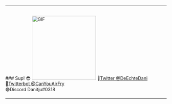   <hr> <br>
  ###   Sup! 😎
<img alt="GIF" src="https://media.giphy.com/media/41xmKVhZI4Ymfr2rhT/giphy.gif" width = 200/>
🔵<a href="https://twitter.com/DeEchteDani" target="_blank">Twitter @DeEchteDani</a><br>
🤖<a href="https://twitter.com/CanYouAirfry" target="_blank">Twitterbot @CanYouAirFry</a><br>
🟣Discord Danitju#0318<br>

<hr>
